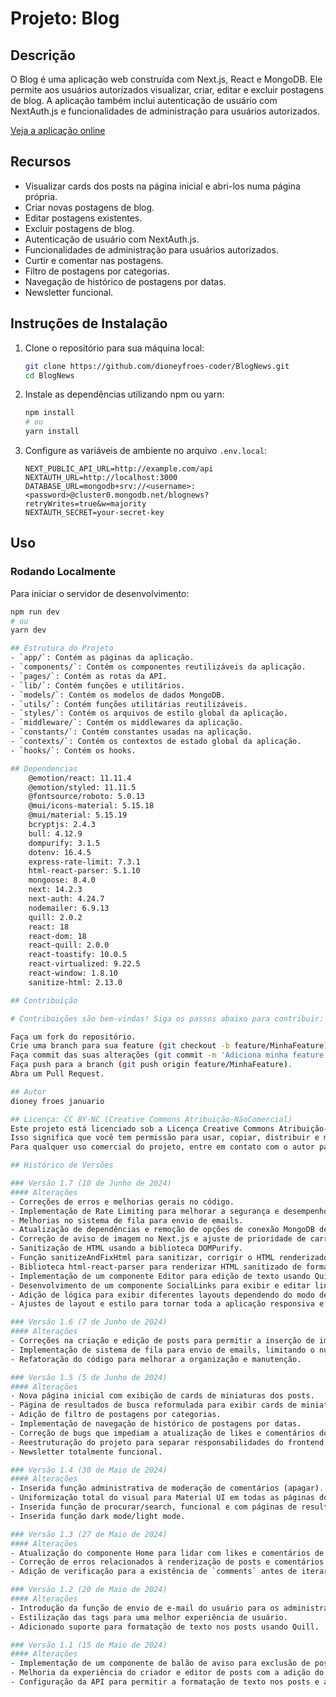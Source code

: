 # Projeto: Blog 

## Descrição
O Blog  é uma aplicação web construída com Next.js, React e MongoDB. Ele permite aos usuários autorizados visualizar, criar, editar e excluir postagens de blog. A aplicação também inclui autenticação de usuário com NextAuth.js e funcionalidades de administração para usuários autorizados.

[Veja a aplicação online](https://blog-two-sable-17.vercel.app/)

## Recursos
- Visualizar cards dos posts na página inicial e abri-los numa página própria.
- Criar novas postagens de blog.
- Editar postagens existentes.
- Excluir postagens de blog.
- Autenticação de usuário com NextAuth.js.
- Funcionalidades de administração para usuários autorizados.
- Curtir e comentar nas postagens.
- Filtro de postagens por categorias.
- Navegação de histórico de postagens por datas.
- Newsletter funcional.

## Instruções de Instalação
1. Clone o repositório para sua máquina local:
    ```bash
    git clone https://github.com/dioneyfroes-coder/BlogNews.git
    cd BlogNews
    ```
2. Instale as dependências utilizando npm ou yarn:
    ```bash
    npm install
    # ou
    yarn install
    ```
3. Configure as variáveis de ambiente no arquivo `.env.local`:
    ```plaintext
    NEXT_PUBLIC_API_URL=http://example.com/api
    NEXTAUTH_URL=http://localhost:3000
    DATABASE_URL=mongodb+srv://<username>:<password>@cluster0.mongodb.net/blognews?retryWrites=true&w=majority
    NEXTAUTH_SECRET=your-secret-key
    ```

## Uso

### Rodando Localmente
Para iniciar o servidor de desenvolvimento:
```bash
npm run dev
# ou
yarn dev

## Estrutura do Projeto
- `app/`: Contém as páginas da aplicação.
- `components/`: Contém os componentes reutilizáveis da aplicação.
- `pages/`: Contém as rotas da API.
- `lib/`: Contém funções e utilitários.
- `models/`: Contém os modelos de dados MongoDB.
- `utils/`: Contém funções utilitárias reutilizáveis.
- `styles/`: Contém os arquivos de estilo global da aplicação.
- `middleware/`: Contém os middlewares da aplicação.
- `constants/`: Contém constantes usadas na aplicação.
- `contexts/`: Contém os contextos de estado global da aplicação.
- `hooks/`: Contém os hooks.

## Dependencias
    @emotion/react: 11.11.4
    @emotion/styled: 11.11.5
    @fontsource/roboto: 5.0.13
    @mui/icons-material: 5.15.18
    @mui/material: 5.15.19
    bcryptjs: 2.4.3
    bull: 4.12.9
    dompurify: 3.1.5
    dotenv: 16.4.5
    express-rate-limit: 7.3.1
    html-react-parser: 5.1.10
    mongoose: 8.4.0
    next: 14.2.3
    next-auth: 4.24.7
    nodemailer: 6.9.13
    quill: 2.0.2
    react: 18
    react-dom: 18
    react-quill: 2.0.0
    react-toastify: 10.0.5
    react-virtualized: 9.22.5
    react-window: 1.8.10
    sanitize-html: 2.13.0

## Contribuição

# Contribuições são bem-vindas! Siga os passos abaixo para contribuir:

Faça um fork do repositório.
Crie uma branch para sua feature (git checkout -b feature/MinhaFeature).
Faça commit das suas alterações (git commit -m 'Adiciona minha feature').
Faça push para a branch (git push origin feature/MinhaFeature).
Abra um Pull Request.

## Autor
dioney froes januario

## Licença: CC BY-NC (Creative Commons Atribuição-NãoComercial)
Este projeto está licenciado sob a Licença Creative Commons Atribuição-NãoComercial (CC BY-NC).
Isso significa que você tem permissão para usar, copiar, distribuir e modificar o projeto, desde que não o utilize para fins comerciais.
Para qualquer uso comercial do projeto, entre em contato com o autor para obter permissão.

## Histórico de Versões

### Versão 1.7 (10 de Junho de 2024)
#### Alterações
- Correções de erros e melhorias gerais no código.
- Implementação de Rate Limiting para melhorar a segurança e desempenho da API.
- Melhorias no sistema de fila para envio de emails.
- Atualização de dependências e remoção de opções de conexão MongoDB depreciadas.
- Correção de aviso de imagem no Next.js e ajuste de prioridade de carregamento para LCP.
- Sanitização de HTML usando a biblioteca DOMPurify.
- Função sanitizeAndFixHtml para sanitizar, corrigir o HTML renderizado e para corrigir parágrafos aninhados, prevenindo o erro de hidratação no React.
- Biblioteca html-react-parser para renderizar HTML sanitizado de forma segura.
- Implementação de um componente Editor para edição de texto usando Quill.
- Desenvolvimento de um componente SocialLinks para exibir e editar links de redes sociais.
- Adição de lógica para exibir diferentes layouts dependendo do modo de visualização (leitura ou edição) e do status de autenticação do usuário.
- Ajustes de layout e estilo para tornar toda a aplicação responsiva e esteticamente agradável em diferentes tamanhos de tela.

### Versão 1.6 (7 de Junho de 2024)
#### Alterações
- Correções na criação e edição de posts para permitir a inserção de imagens corretamente.
- Implementação de sistema de fila para envio de emails, limitando o número de conexões simultâneas.
- Refatoração do código para melhorar a organização e manutenção.

### Versão 1.5 (5 de Junho de 2024)
#### Alterações
- Nova página inicial com exibição de cards de miniaturas dos posts.
- Página de resultados de busca reformulada para exibir cards de miniaturas dos posts.
- Adição de filtro de postagens por categorias.
- Implementação de navegação de histórico de postagens por datas.
- Correção de bugs que impediam a atualização de likes e comentários dos posts.
- Reestruturação do projeto para separar responsabilidades do frontend e backend.
- Newsletter totalmente funcional.

### Versão 1.4 (30 de Maio de 2024)
#### Alterações
- Inserida função administrativa de moderação de comentários (apagar).
- Uniformização total do visual para Material UI em todas as páginas do projeto.
- Inserida função de procurar/search, funcional e com páginas de resultados.
- Inserida função dark mode/light mode.

### Versão 1.3 (27 de Maio de 2024)
#### Alterações
- Atualização do componente Home para lidar com likes e comentários de forma dinâmica.
- Correção de erros relacionados à renderização de posts e comentários.
- Adição de verificação para a existência de `comments` antes de iterar sobre eles.

### Versão 1.2 (20 de Maio de 2024)
#### Alterações
- Introdução da função de envio de e-mail do usuário para os administradores dentro do blog.
- Estilização das tags para uma melhor experiência de usuário.
- Adicionado suporte para formatação de texto nos posts usando Quill.

### Versão 1.1 (15 de Maio de 2024)
#### Alterações
- Implementação de um componente de balão de aviso para exclusão de posts.
- Melhoria da experiência do criador e editor de posts com a adição do editor Quill.
- Configuração da API para permitir a formatação de texto nos posts e a inclusão de vídeos do YouTube.
